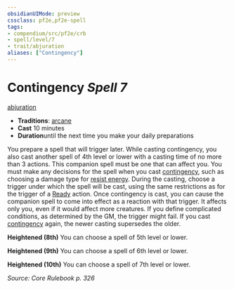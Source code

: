 ```yaml
---
obsidianUIMode: preview
cssclass: pf2e,pf2e-spell
tags:
- compendium/src/pf2e/crb
- spell/level/7
- trait/abjuration
aliases: ["Contingency"]
---
```

# Contingency *Spell 7*   
[abjuration](/rules/traits/abjuration.md)  

- **Traditions**: [arcane](/rules/traits/arcane.md)
- **Cast** 10 minutes 
- **Duration**until the next time you make your daily preparations

You prepare a spell that will trigger later. While casting contingency, you also cast another spell of 4th level or lower with a casting time of no more than 3 actions. This companion spell must be one that can affect you. You must make any decisions for the spell when you cast [contingency](/compendium/spells/contingency.md), such as choosing a damage type for [resist energy](/compendium/spells/resist-energy.md). During the casting, choose a trigger under which the spell will be cast, using the same restrictions as for the trigger of a [Ready](/rules/actions/ready.md) action. Once contingency is cast, you can cause the companion spell to come into effect as a reaction with that trigger. It affects only you, even if it would affect more creatures. If you define complicated conditions, as determined by the GM, the trigger might fail. If you cast [contingency](/compendium/spells/contingency.md) again, the newer casting supersedes the older.

**Heightened (8th)** You can choose a spell of 5th level or lower.

**Heightened (9th)** You can choose a spell of 6th level or lower.

**Heightened (10th)** You can choose a spell of 7th level or lower.

*Source: Core Rulebook p. 326*